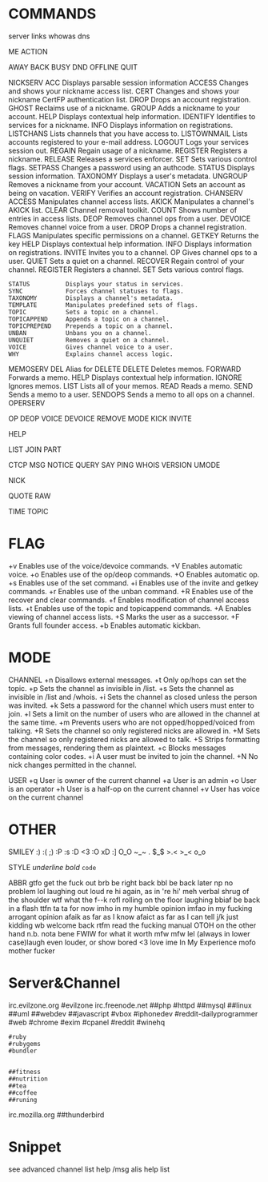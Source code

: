 # COMMANDS
server
links
whowas
dns

ME
ACTION

AWAY
BACK
BUSY
DND
OFFLINE
QUIT

NICKSERV
	ACC				Displays parsable session information
	ACCESS			Changes and shows your nickname access list.
	CERT			Changes and shows your nickname CertFP authentication list.
	DROP			Drops an account registration.
	GHOST			Reclaims use of a nickname.
	GROUP			Adds a nickname to your account.
	HELP			Displays contextual help information.
	IDENTIFY		Identifies to services for a nickname.
	INFO			Displays information on registrations.
	LISTCHANS		Lists channels that you have access to.
	LISTOWNMAIL		Lists accounts registered to your e-mail address.
	LOGOUT			Logs your services session out.
	REGAIN			Regain usage of a nickname.
	REGISTER		Registers a nickname.
	RELEASE			Releases a services enforcer.
	SET				Sets various control flags.
	SETPASS			Changes a password using an authcode.
	STATUS			Displays session information.
	TAXONOMY		Displays a user's metadata.
	UNGROUP			Removes a nickname from your account.
	VACATION		Sets an account as being on vacation.
	VERIFY			Verifies an account registration.
CHANSERV
	ACCESS			Manipulates channel access lists.
	AKICK			Manipulates a channel's AKICK list.
	CLEAR			Channel removal toolkit.
	COUNT			Shows number of entries in access lists.
	DEOP			Removes channel ops from a user.
	DEVOICE			Removes channel voice from a user.
	DROP			Drops a channel registration.
	FLAGS			Manipulates specific permissions on a channel.
	GETKEY			Returns the key
	HELP			Displays contextual help information.
	INFO			Displays information on registrations.
	INVITE			Invites you to a channel.
	OP				Gives channel ops to a user.
	QUIET			Sets a quiet on a channel.
	RECOVER			Regain control of your channel.
	REGISTER		Registers a channel.
	SET				Sets various control flags.

	STATUS			Displays your status in services.
	SYNC			Forces channel statuses to flags.
	TAXONOMY		Displays a channel's metadata.
	TEMPLATE		Manipulates predefined sets of flags.
	TOPIC			Sets a topic on a channel.
	TOPICAPPEND		Appends a topic on a channel.
	TOPICPREPEND	Prepends a topic on a channel.
	UNBAN			Unbans you on a channel.
	UNQUIET			Removes a quiet on a channel.
	VOICE			Gives channel voice to a user.
	WHY				Explains channel access logic.
MEMOSERV
	DEL			 	Alias for DELETE
	DELETE		 	Deletes memos.
	FORWARD		 	Forwards a memo.
	HELP		 	Displays contextual help information.
	IGNORE		 	Ignores memos.
	LIST		 	Lists all of your memos.
	READ		 	Reads a memo.
	SEND		 	Sends a memo to a user.
	SENDOPS		 	Sends a memo to all ops on a channel.
OPERSERV

OP
DEOP
VOICE
DEVOICE
REMOVE
MODE
KICK
INVITE

HELP

LIST
JOIN
PART

CTCP
MSG
NOTICE
QUERY
SAY
PING
WHOIS
VERSION
UMODE

NICK

QUOTE
RAW

TIME
TOPIC

# FLAG
+v 		Enables use of the voice/devoice commands.
+V 		Enables automatic voice.
+o 		Enables use of the op/deop commands.
+O 		Enables automatic op.
+s 		Enables use of the set command.
+i 		Enables use of the invite and getkey commands.
+r 		Enables use of the unban command.
+R 		Enables use of the recover and clear commands.
+f 		Enables modification of channel access lists.
+t 		Enables use of the topic and topicappend commands.
+A 		Enables viewing of channel access lists.
+S 		Marks the user as a successor.
+F 		Grants full founder access.
+b 		Enables automatic kickban.


# MODE
CHANNEL
+n 		Disallows external messages.
+t 		Only op/hops can set the topic.
+p 		Sets the channel as invisible in /list.
+s 		Sets the channel as invisible in /list and /whois.
+i 		Sets the channel as closed unless the person was invited.
+k		Sets a password for the channel which users must enter to join.
+l 		Sets a limit on the number of users who are allowed in the channel at the same time.
+m 		Prevents users who are not opped/hopped/voiced from talking.
+R 		Sets the channel so only registered nicks are allowed in.
+M 		Sets the channel so only registered nicks are allowed to talk.
+S 		Strips formatting from messages, rendering them as plaintext.
+c 		Blocks messages containing color codes.
+i 		A user must be invited to join the channel.
+N 		No nick changes permitted in the channel.

USER
+q 		User is owner of the current channel
+a 		User is an admin
+o 		User is an operator
+h 		User is a half-op on the current channel
+v 		User has voice on the current channel

# OTHER
SMILEY
	:)	:( 	;) 	:P 	:s 	:D 	<3 :O xD :]
	O_O
	~_~
	$.$
	$_$
	>.<
	>_<
	o_o

STYLE
	_underline_
	*bold*
	`code`

ABBR
gtfo		get the fuck out
brb			be right back
bbl			be back later
np 			no problem
lol			laughing out loud
re 			hi again, as in 're hi'
meh			verbal shrug of the shoulder
wtf			what the f--k
rofl		rolling on the floor laughing
bbiaf		be back in a flash
ttfn		ta ta for now
imho		in my humble opinion
imfao		in my fucking arrogant opinion
afaik		as far as I know
afaict		as far as I can tell
j/k			just kidding
wb			welcome back
rtfm		read the fucking manual
OTOH		on the other hand
n.b.		nota bene
FWIW		for what it worth
mfw			mfw
lel			(always in lower case)laugh even louder, or show bored
<3          love
ime         In My Experience
mofo        mother fucker

# Server&Channel
irc.evilzone.org
	#evilzone
irc.freenode.net
	##php
	#httpd
	##mysql
	##linux
	##uml
	##webdev
	##javascript
	#vbox
	#iphonedev
	#reddit-dailyprogrammer
	#web
	#chrome
	#exim
	#cpanel
	#reddit
            #winehq

    #ruby
    #rubygems
    #bundler


	##fitness
	##nutrition
	##tea
	##coffee
	##runing
irc.mozilla.org
	##thunderbird


# Snippet
see advanced channel list help
	/msg alis help list